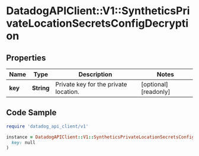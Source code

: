 # DatadogAPIClient::V1::SyntheticsPrivateLocationSecretsConfigDecryption

## Properties

| Name | Type | Description | Notes |
| ---- | ---- | ----------- | ----- |
| **key** | **String** | Private key for the private location. | [optional][readonly] |

## Code Sample

```ruby
require 'datadog_api_client/v1'

instance = DatadogAPIClient::V1::SyntheticsPrivateLocationSecretsConfigDecryption.new(
  key: null
)
```

